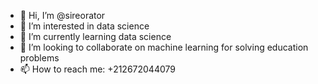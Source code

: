 - 👋 Hi, I’m @sireorator
- 👀 I’m interested in data science
- 🌱 I’m currently learning data science 
- 💞️ I’m looking to collaborate on machine learning for solving education problems
- 📫 How to reach me: +212672044079

<!---
sireorator/sireorator is a ✨ special ✨ repository because its `README.md` (this file) appears on your GitHub profile.
You can click the Preview link to take a look at your changes.
--->

